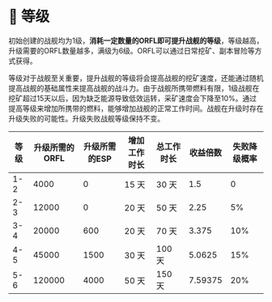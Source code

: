 # 🔢 等级

初始创建的战舰均为1级，**消耗一定数量的ORFL即可提升战舰的等级**，等级越高，升级需要的ORFL数量越多，满级为6级。ORFL可以通过日常挖矿、副本冒险等方式获得。

等级对于战舰至关重要，提升战舰的等级将会提高战舰的挖矿速度，还能通过随机提高战舰的基础属性来提高战舰的战斗力。由于战舰所携带燃料有限，1级战舰在挖矿超过15天以后，因为缺乏能源导致低效运转，采矿速度会下降至10%。通过提高等级来增加所携带的燃料，能够增加战舰的正常工作时间。战舰在升级时存在升级失败的可能性。升级失败战舰等级保持不变。

| 等级  | 升级所需的ORFL | 升级所需的ESP | 增加工作时长 | 总工作时长 | 收益倍数    | 失败降级概率 |
| --- | --------- | -------- | ------ | ----- | ------- | ------ |
| 1-2 | 4000      | 0        | 15 天   | 30 天  | 1.5     | 0      |
| 2-3 | 12000     | 0        | 20 天   | 50 天  | 2.25    | 5%     |
| 3-4 | 20000     | 600      | 20 天   | 70 天  | 3.375   | 10%    |
| 4-5 | 45000     | 1500     | 30 天   | 100 天 | 5.0625  | 15%    |
| 5-6 | 120000    | 4000     | 50 天   | 150 天 | 7.59375 | 20%    |
